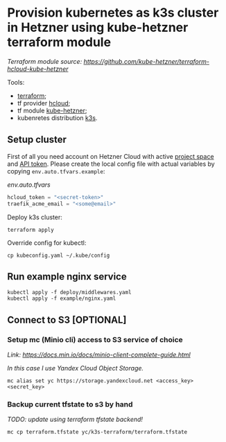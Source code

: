 # Provision kubernetes as k3s cluster in Hetzner using kube-hetzner terraform module

*Terraform module source: https://github.com/kube-hetzner/terraform-hcloud-kube-hetzner*

Tools:
- [terraform](https://www.terraform.io/);
- tf provider [hcloud](https://github.com/hetznercloud/terraform-provider-hcloud);
- tf module [kube-hetzner](https://github.com/kube-hetzner/terraform-hcloud-kube-hetzner);
- kubenretes distribution [k3s](https://github.com/k3s-io/k3s).

## Setup cluster

First of all you need account on Hetzner Cloud with active [project space](https://docs.hetzner.com/cloud/general/faq/#what-are-projects-and-how-can-i-use-them)
and [API token](https://docs.hetzner.com/cloud/api/getting-started/generating-api-token).
Please create the local config file with actual variables by copying `env.auto.tfvars.example`:

*env.auto.tfvars*

```terraform
hcloud_token = "<secret-token>"
traefik_acme_email = "<some@email>"
```

Deploy k3s cluster:

```shell
terraform apply
```

Override config for kubectl:

```shell
cp kubeconfig.yaml ~/.kube/config
```


## Run example nginx service

```shell
kubectl apply -f deploy/middlewares.yaml
kubectl apply -f example/nginx.yaml
```


## Connect to S3 [OPTIONAL]

### Setup mc (Minio cli) access to S3 service of choice

*Link: https://docs.min.io/docs/minio-client-complete-guide.html*

*In this case I use Yandex Cloud Object Storage.*

```shell
mc alias set yc https://storage.yandexcloud.net <access_key> <secret_key>
```


### Backup current tfstate to s3 by hand

*TODO: update using terraform tfstate backend!*

```shell
mc cp terraform.tfstate yc/k3s-terraform/terraform.tfstate
```
